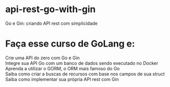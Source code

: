 # api-rest-go-with-gin
Go e Gin: criando API rest com simplicidade

# Faça esse curso de GoLang e:
Crie uma API do zero com Go e Gin</br>
Integre sua API Go com um banco de dados sendo executado no Docker</br>
Aprenda a utilizar o GORM, o ORM mais famoso do Go</br>
Saiba como criar a buscas de recursos com base nos campos de sua struct</br>
Saiba como implementar sua própria API rest com Gin</br>
